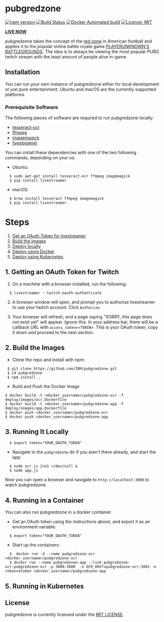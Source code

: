 # pubgredzone

[![npm version](https://badge.fury.io/js/pubgredzone.svg)](https://badge.fury.io/js/pubgredzone)
[![Build Status](https://travis-ci.org/eggshell/pubgredzone.svg?branch=master)](https://travis-ci.org/eggshell/pubgredzone)
[![Docker Automated build](https://img.shields.io/docker/automated/jrottenberg/ffmpeg.svg)](https://hub.docker.com/r/eggshell/pubgredzone/)
[![License: MIT](https://img.shields.io/badge/License-MIT-yellow.svg)](https://opensource.org/licenses/MIT)

[**LIVE NOW**](http://pubgred.zone)

pubgredzone takes the concept of the [red zone](https://en.wikipedia.org/wiki/Red_zone_(gridiron_football))
in American football and applies it to the popular online battle royale game
[PLAYERUNKNOWN'S BATTLEGROUNDS](https://www.playbattlegrounds.com/main.pu). The
idea is to always be viewing the most popular PUBG twitch stream with the least
amount of people alive in-game.

## Installation

You can run your own instance of pubgredzone either for local development
or just pure entertainment. Ubuntu and macOS are the currently supported
platforms.

### Prerequisite Software

The following pieces of software are required to run pubgredzone locally:

* [tesseract-ocr](https://github.com/tesseract-ocr/tesseract)
* [ffmpeg](https://ffmpeg.org/)
* [imagemagick](https://www.imagemagick.org/script/index.php)
* [livestreamer](https://github.com/chrippa/livestreamer)

You can install these dependencies with one of the two following commands,
depending on your os:

* Ubuntu:

```shell
  $ sudo apt-get install tesseract-ocr ffmpeg imagemagick
  $ pip install livestreamer
```

* macOS:

```shell
  $ brew install tesseract ffmpeg imagemagick
  $ pip install livestreamer
```

# Steps

1. [Get an OAuth Token for livestreamer]()
2. [Build the images]()
3. [Deploy locally]()
4. [Deploy using Docker]()
5. [Deploy using Kubernetes]()

## 1. Getting an OAuth Token for Twitch

1. On a machine with a browser installed, run the following:

```shell
  $ livestreamer --twitch-oauth-authenticate
```

2. A browser window will open, and prompt you to authorize livestreamer to use
   your twitch account. Click `Authorize`.

3. Your browser will refresh, and a page saying "SORRY, this page does not exist
   yet" will appear. Ignore this. In your address bar, there will be a callback
   URL with `access_token=<TOKEN>`. This is your OAuth token, copy it down and
   proceed to the next section.

## 2. Build the Images

* Clone the repo and install with npm:

```shell
 $ git clone https://github.com/IBM/pubgredzone.git
 $ cd pubgredzone
 $ npm install .
```

* Build and Push the Docker Image

```shell
$ docker build -t <docker_username>/pubgredzone-ocr -f deploy/images/ocr.Dockerfile
$ docker build -t <docker_username>/pubgredzone-app -f deploy/images/app.Dockerfile
$ docker push <docker_username>/pubgredzone-ocr
$ docker push <docker_username>/pubgredzone-app
```

## 3. Running It Locally

```shell
  $ export token="YOUR_OAUTH_TOKEN"
```

* Navigate to the `pubgredzone` dir if you aren't there already, and start
  the app:

```shell
  $ node ocr.js 2>&1 >/dev/null &
  $ node app.js
```

Now you can open a browser and navigate to `http://localhost:3000` to watch
pubgredzone.

## 4. Running in a Container

You can also run pubgredzone in a docker container.

* Get an OAuth token using the instructions above, and export it as an
  environment variable:

```shell
  $ export token="YOUR_OAUTH_TOKEN"
```

* Start up the containers:

```shell
  $  docker run -d --name pubgredzone-ocr <docker_username>/pubgredzone-ocr
  $ docker run --name pubgredzone-app --link pubgredzone-ocr:pubgredzone-ocr -p 3000:3000  -e OCR_HOST=pubgredzone-ocr:3001 -e token=$token <docker_username>/pubgredzone-app
```

## 5. Running in Kubernetes

## License

pubgredzone is currently licensed under the [MIT LICENSE](LICENSE).
